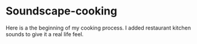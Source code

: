 # Soundscape-cooking
Here is a the beginning of my cooking process. I added restaurant kitchen sounds to give it a real life feel.
